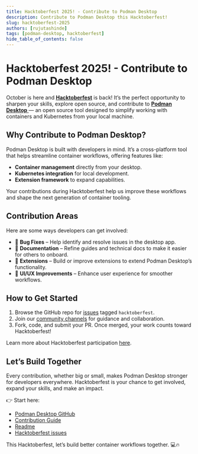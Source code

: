 ```yaml
---
title: Hacktoberfest 2025! - Contribute to Podman Desktop
description: Contribute to Podman Desktop this Hacktoberfest!
slug: hacktoberfest-2025
authors: [rujutashinde]
tags: [podman-desktop, hacktoberfest]
hide_table_of_contents: false
---
```


# Hacktoberfest 2025! - Contribute to Podman Desktop

October is here and [**Hacktoberfest**](https://hacktoberfest.com/) is back! It’s the perfect opportunity to sharpen your skills, explore open source, and contribute to [**Podman Desktop** ](https://podman-desktop.io/) — an open source tool designed to simplify working with containers and Kubernetes from your local machine.

## Why Contribute to Podman Desktop?

Podman Desktop is built with developers in mind. It’s a cross-platform tool that helps streamline container workflows, offering features like:

- **Container management** directly from your desktop.
- **Kubernetes integration** for local development.
- **Extension framework** to expand capabilities.

Your contributions during Hacktoberfest help us improve these workflows and shape the next generation of container tooling.

## Contribution Areas

Here are some ways developers can get involved:

- 🐛 **Bug Fixes** – Help identify and resolve issues in the desktop app.
- 📝 **Documentation** – Refine guides and technical docs to make it easier for others to onboard.
- 🔌 **Extensions** – Build or improve extensions to extend Podman Desktop’s functionality.
- 🎨 **UI/UX Improvements** – Enhance user experience for smoother workflows.

## How to Get Started

1. Browse the GitHub repo for [issues](https://github.com/podman-desktop/podman-desktop/issues?q=is%3Aissue%20state%3Aopen%20label%3Ahacktoberfest) tagged `hacktoberfest`.
2. Join our [community channels](https://github.com/podman-desktop/podman-desktop/tree/main?tab=readme-ov-file#communication) for guidance and collaboration.
3. Fork, code, and submit your PR. Once merged, your work counts toward Hacktoberfest!

Learn more about Hacktoberfest participation [here](https://hacktoberfest.com/participation/).

## Let’s Build Together

Every contribution, whether big or small, makes Podman Desktop stronger for developers everywhere. Hacktoberfest is your chance to get involved, expand your skills, and make an impact.

👉 Start here:

- [Podman Desktop GitHub](https://github.com/containers/podman-desktop)
- [Contribution Guide](https://github.com/containers/podman-desktop/blob/main/CONTRIBUTING.md)
- [Readme](https://github.com/containers/podman-desktop/blob/main/README.md)
- [Hacktoberfest issues](https://github.com/podman-desktop/podman-desktop/issues?q=is%3Aissue%20state%3Aopen%20label%3Ahacktoberfest)

This Hacktoberfest, let’s build better container workflows together. 💻🔥
